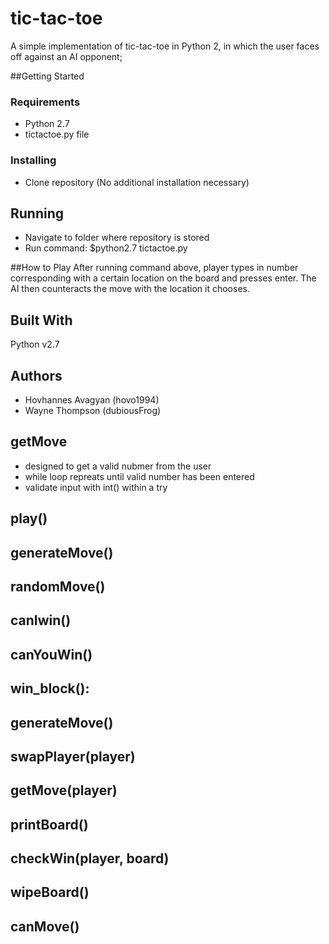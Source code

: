 # tic-tac-toe
A simple implementation of tic-tac-toe in Python 2, in which the user faces off against an AI opponent;

##Getting Started
### Requirements
- Python 2.7
- tictactoe.py file

### Installing
- Clone repository (No additional installation necessary)

## Running
- Navigate to folder where repository is stored
- Run command: $python2.7 tictactoe.py

##How to Play
After running command above, player types in number corresponding with a certain location on the board and presses enter. The AI then counteracts the move with the location it chooses.

## Built With
Python v2.7

## Authors
- Hovhannes Avagyan (hovo1994)
- Wayne Thompson (dubiousFrog)

## getMove
- designed to get a valid nubmer from the user
- while loop repreats until valid number has been entered
- validate input with int() within a try 

## play()

## generateMove()
## randomMove()
## canIwin()
## canYouWin()
## win_block():
## generateMove()
## swapPlayer(player)
## getMove(player)
## printBoard()
## checkWin(player, board)
## wipeBoard()
## canMove()